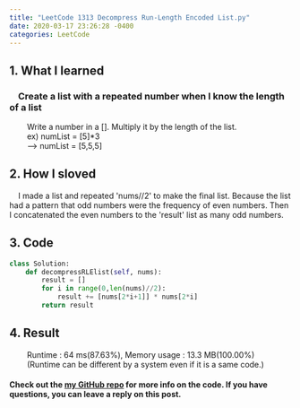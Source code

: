 ```yaml
---
title: "LeetCode 1313 Decompress Run-Length Encoded List.py"
date: 2020-03-17 23:26:28 -0400
categories: LeetCode
---
```


## 1. What I learned
### &nbsp;&nbsp;&nbsp;&nbsp;Create a list with a repeated number when I know the length of a list
&nbsp;&nbsp;&nbsp;&nbsp;&nbsp;&nbsp;&nbsp;&nbsp;Write a number in a []. Multiply it by the length of the list.  
&nbsp;&nbsp;&nbsp;&nbsp;&nbsp;&nbsp;&nbsp;&nbsp;ex) numList = [5]*3  
&nbsp;&nbsp;&nbsp;&nbsp;&nbsp;&nbsp;&nbsp;&nbsp;--> numList = [5,5,5]

## 2. How I sloved
&nbsp;&nbsp;&nbsp;&nbsp;I made a list and repeated 'nums//2' to make the final list. Because the list had a pattern that odd numbers were the frequency of even numbers. Then I concatenated the even numbers to the 'result' list as many odd numbers.  

## 3. Code
```python
class Solution:
    def decompressRLElist(self, nums):
        result = []
        for i in range(0,len(nums)//2):
            result += [nums[2*i+1]] * nums[2*i]
        return result
```

## 4. Result
&nbsp;&nbsp;&nbsp;&nbsp;&nbsp;&nbsp;&nbsp;&nbsp;Runtime : 64 ms(87.63%), Memory usage : 13.3 MB(100.00%)  
&nbsp;&nbsp;&nbsp;&nbsp;&nbsp;&nbsp;&nbsp;&nbsp;(Runtime can be different by a system even if it is a same code.)

#### Check out the [my GitHub repo][hyuk-gh] for more info on the code. If you have questions, you can leave a reply on this post.

[hyuk-gh]:   https://github.com/dlgur1994/StudyAlgorithms/tree/master/LeetCode
